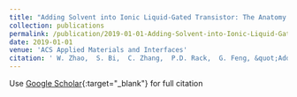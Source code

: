 ```yaml
---
title: "Adding Solvent into Ionic Liquid-Gated Transistor: The Anatomy of Enhanced Gating Performance"
collection: publications
permalink: /publication/2019-01-01-Adding-Solvent-into-Ionic-Liquid-Gated-Transistor-The-Anatomy-of-Enhanced-Gating-Performance
date: 2019-01-01
venue: 'ACS Applied Materials and Interfaces'
citation: ' W. Zhao,  S. Bi,  C. Zhang,  P.D. Rack,  G. Feng, &quot;Adding Solvent into Ionic Liquid-Gated Transistor: The Anatomy of Enhanced Gating Performance.&quot; ACS Applied Materials and Interfaces, 2019.'
---
```

Use [Google Scholar](https://scholar.google.com/scholar?q=Adding+Solvent+into+Ionic+Liquid+Gated+Transistor:+The+Anatomy+of+Enhanced+Gating+Performance){:target="_blank"} for full citation